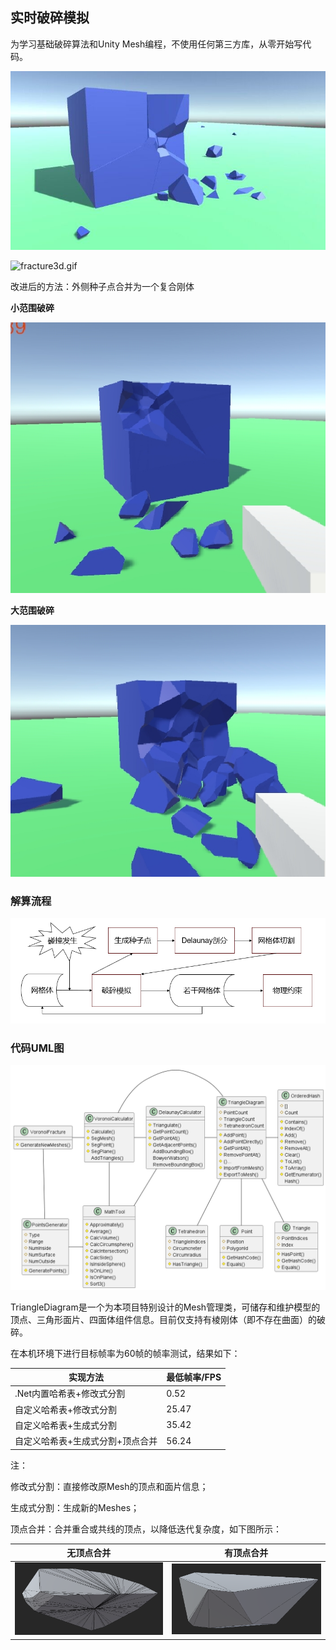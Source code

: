 ## 实时破碎模拟

为学习基础破碎算法和Unity Mesh编程，不使用任何第三方库，从零开始写代码。

![fracture.jpg](Screenshots/fracture.jpg)

![fracture3d.gif](Screenshots/fracture3d.gif)

改进后的方法：外侧种子点合并为一个复合刚体

**小范围破碎**

![blob.png](Screenshots/blob.png)

**大范围破碎**

![range.png](Screenshots/range.png)

### 解算流程

![flow.png](Screenshots/flow.png)

### 代码UML图

![fracture3d.png](Screenshots/fracture3d.png)

TriangleDiagram是一个为本项目特别设计的Mesh管理类，可储存和维护模型的顶点、三角形面片、四面体组件信息。目前仅支持有棱刚体（即不存在曲面）的破碎。

在本机环境下进行目标帧率为60帧的帧率测试，结果如下：

| 实现方法              | 最低帧率/FPS |
| ----------------- | -------- |
| .Net内置哈希表+修改式分割   | 0.52     |
| 自定义哈希表+修改式分割      | 25.47    |
| 自定义哈希表+生成式分割      | 35.42    |
| 自定义哈希表+生成式分割+顶点合并 | 56.24    |

注：

修改式分割：直接修改原Mesh的顶点和面片信息；

生成式分割：生成新的Meshes；

顶点合并：合并重合或共线的顶点，以降低迭代复杂度，如下图所示：

| 无顶点合并                                        | 有顶点合并                                 |
| -------------------------------------------- | ------------------------------------- |
| ![without](Screenshots/without_simplify.png) | ![simplify](Screenshots/simplify.png) |



